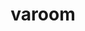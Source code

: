 ---
id: 965
title: varoom
types: [steel,poison]
image: https://raw.githubusercontent.com/PokeAPI/sprites/master/sprites/pokemon/965.png
---